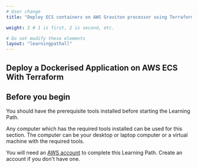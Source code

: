 ```yaml
---
# User change
title: "Deploy ECS containers on AWS Graviton processor using Terraform"

weight: 2 # 1 is first, 2 is second, etc.

# Do not modify these elements
layout: "learningpathall"
---
```



## Deploy a Dockerised Application on AWS ECS With Terraform

## Before you begin

You should have the prerequisite tools installed before starting the Learning Path. 

Any computer which has the required tools installed can be used for this section. The computer can be your desktop or laptop computer or a virtual machine with the required tools. 

You will need an [AWS account](https://portal.aws.amazon.com/billing/signup?nc2=h_ct&src=default&redirect_url=https%3A%2F%2Faws.amazon.com%2Fregistration-confirmation#/start) to complete this Learning Path. Create an account if you don't have one.
